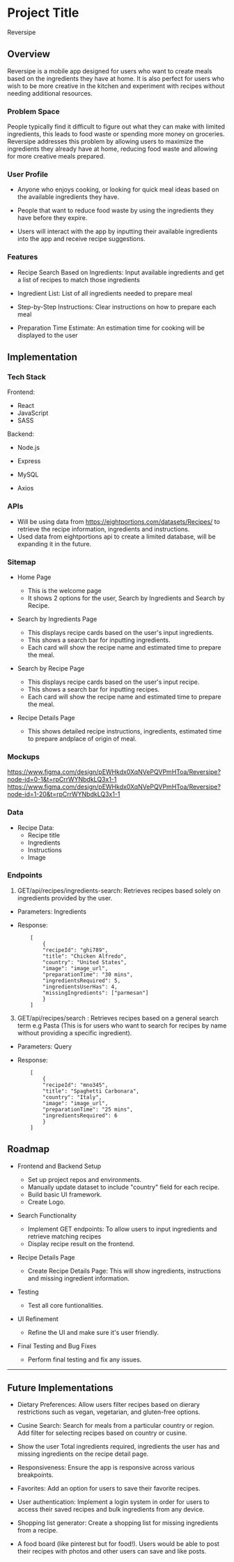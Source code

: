 # Project Title

Reversipe

## Overview

Reversipe is a mobile app designed for users who want to create meals based on the ingredients they have at home. It is also perfect for users who wish to be more creative in the kitchen and experiment with recipes without needing additional resources.

### Problem Space

People typically find it difficult to figure out what they can make with limited ingredients, this leads to food waste or spending more money on groceries. Reversipe addresses this problem by allowing users to maximize the ingredients they already have at home, reducing food waste and allowing for more creative meals prepared.

### User Profile

-   Anyone who enjoys cooking, or looking for quick meal ideas based on the available ingredients they have.

-   People that want to reduce food waste by using the ingredients they have before they expire.

-   Users will interact with the app by inputting their available ingredients into the app and receive recipe suggestions. 

### Features

-   Recipe Search Based on Ingredients: Input available ingredients and get a list of recipes to match those ingredients

-   Ingredient List: List of all ingredients needed to prepare meal

-   Step-by-Step Instructions: Clear instructions on how to prepare each meal

-   Preparation Time Estimate: An estimation time for cooking will be displayed to the user


## Implementation

### Tech Stack

Frontend:

-   React
-   JavaScript
-   SASS

Backend:

-   Node.js
-   Express
-   MySQL

-   Axios

### APIs

-   Will be using data from https://eightportions.com/datasets/Recipes/ to retrieve the recipe information, ingredients and instructions.
-   Used data from eightportions api to create a limited database, will be expanding it in the future.

### Sitemap

-   Home Page

    -   This is the welcome page
    -   It shows 2 options for the user, Search by Ingredients and Search by Recipe.

-   Search by Ingredients Page

    -   This displays recipe cards based on the user's input ingredients.
    -   This shows a search bar for inputting ingredients.
    -   Each card will show the recipe name and estimated time to prepare the meal.
 
-   Search by Recipe Page

    -   This displays recipe cards based on the user's input recipe.
    -   This shows a search bar for inputting recipes.
    -   Each card will show the recipe name and estimated time to prepare the meal.

-   Recipe Details Page

    -   This shows detailed recipe instructions, ingredients, estimated time to prepare andplace of origin of meal.


### Mockups

https://www.figma.com/design/pEWHkdx0XqNVePQVPmHToa/Reversipe?node-id=0-1&t=rpCrrWYNbdkLQ3x1-1
https://www.figma.com/design/pEWHkdx0XqNVePQVPmHToa/Reversipe?node-id=1-20&t=rpCrrWYNbdkLQ3x1-1

### Data

-   Recipe Data:
    -   Recipe title
    -   Ingredients
    -   Instructions
    -   Image
    

### Endpoints

1. GET/api/recipes/ingredients-search: Retrieves recipes based solely on ingredients provided by the user.

-   Parameters: Ingredients

-   Response:

            [
                {
                "recipeId": "ghi789",
                "title": "Chicken Alfredo",
                "country": "United States",
                "image": "image_url",
                "preparationTime": "30 mins",
                "ingredientsRequired": 5,
                "ingredientsUserHas": 4,
                "missingIngredients": ["parmesan"]
                }
            ]

3. GET/api/recipes/search : Retrieves recipes based on a general search term e.g Pasta (This is for users who want to search for recipes by name without providing a specific ingredient).

-   Parameters: Query

-   Response:

            [
                {
                "recipeId": "mno345",
                "title": "Spaghetti Carbonara",
                "country": "Italy",
                "image": "image_url",
                "preparationTime": "25 mins",
                "ingredientsRequired": 6
                }
            ]


## Roadmap

-   Frontend and Backend Setup

    -   Set up project repos and environments.
    -   Manually update dataset to include "country" field for each recipe.
    -   Build basic UI framework.
    -   Create Logo.

-   Search Functionality

    -   Implement GET endpoints: To allow users to input ingredients and retrieve matching recipes
    -   Display recipe result on the frontend.

-   Recipe Details Page

    -   Create Recipe Details Page: This will show ingredients, instructions and missing ingredient information.

-   Testing

    -   Test all core funtionalities.

-   UI Refinement

    -   Refine the UI and make sure it's user friendly.

-   Final Testing and Bug Fixes

    -   Perform final testing and fix any issues.

---

## Future Implementations

-   Dietary Preferences: Allow users filter recipes based on dierary restrictions such as vegan, vegetarian, and gluten-free options.

-   Cusine Search: Search for meals from a particular country or region. Add filter for selecting recipes based on country or cusine.

-   Show the user Total ingredients required, ingredients the user has and missing ingredients on the recipe detail page.

-   Responsiveness: Ensure the app is responsive across various breakpoints.

-   Favorites: Add an option for users to save their favorite recipes.

-   User authentication: Implement a login system in order for users to access their saved recipes and bulk ingredients from any device.

-   Shopping list generator: Create a shopping list for missing ingredients from a recipe.

-   A food board (like pinterest but for food!). Users would be able to post their recipes with photos and other users can save and like posts.
